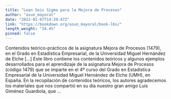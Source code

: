 ```yaml
---
title: "Lean Seis Sigma para la Mejora de Procesos"
author: "asun_mayoral"
date: "2022-01-07T14:39:47Z"
link: "https://bookdown.org/asun_mayoral/book-l6s/"
length_weight: "34.4%"
pinned: false
---
```


Contenidos teórico-prácticos de la asignatura Mejora de Procesos (1479), en el Grado en Estadística Empresarial, de la Universidad Miguel Hernández de Elche [...] Este libro contiene los contenidos teóricos y algunos ejemplos desarrollados para el aprendizaje de la asignatura Mejora de Procesos (código 1479) que se imparte en el 4º curso del Grado en Estadística Empresarial de la Universidad Miguel Hernández de Elche (UMH), en España. En la recopilación de contenidos teóricos, los autores agradecemos los materiales que nos compartió en su día nuestro gran amigo Luis Giménez Guardiola, que ...
